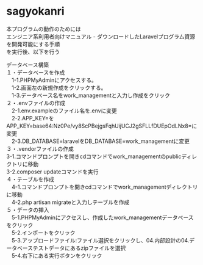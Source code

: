 # sagyokanri

本プログラムの動作のためには<BR>
エンジニア系利用者向けマニュアル - ダウンロードしたLaravelプログラム資源を開発可能にする手順<BR>
を実行後、以下を行う
<P>
データベース構築<BR>
１・データベースを作成<BR>
　1-1.PHPMyAdminにアクセスする。<BR>
　1-2.画面左の新規作成をクリックする。<BR>
　1-3.データベース名をwork_managementと入力し作成をクリック<BR>
２・.envファイルの作成<BR>
　2-1.env.exampleのファイル名を.envに変更<BR>
　2-2.APP_KEY=をAPP_KEY=base64:Nz0Pe/vy8ScPBejgsFqhUijUCJ2gSFLLfDUEpOdLNx8=に変更<BR>
　2-3.DB_DATABASE=laravelをDB_DATABASE=work_managementに変更<BR>
３・.vendorファイルの作成<BR>
  3-1.コマンドプロンプトを開きcdコマンドでwork_managementのpublicディレクトリに移動<BR>
  3-2.composer updateコマンドを実行<BR>
４・テーブルを作成<BR>
　4-1.コマンドプロンプトを開きcdコマンドでwork_managementディレクトリに移動<BR>
　4-2.php artisan migrateと入力しテーブルを作成<BR>
５・データの挿入<BR>
　5-1.PHPMyAdminにアクセスし、作成したwork_managementデータベースをクリック<BR>
　5-2.インポートをクリック<BR>
　5-3.アップロードファイル:ファイル選択をクリックし、04.内部設計の04.データベーステストデータにあるzipファイルを選択<BR>
　5-4.右下にある実行ボタンをクリック
